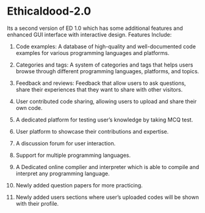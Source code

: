 # Ethicaldood-2.0
Its a second version of ED 1.0 which has some additional features and enhanced GUI interface with interactive design.
Features Include:
1.	Code examples: A database of high-quality and well-documented code examples for various programming languages and platforms.

2.	Categories and tags: A system of categories and tags that helps users browse through different programming languages, platforms, and topics.

3.	Feedback and reviews: Feedback that allow users to ask questions, share their experiences that they want to share with other visitors.

4.	User contributed code sharing, allowing users to upload and share their own code.

5.	A dedicated platform for testing user’s knowledge by taking MCQ test.

6.	User platform to showcase their contributions and expertise.

7.	A discussion forum for user interaction.

8.	Support for multiple programming languages.

9.	A Dedicated online complier and interpreter which is able to compile and interpret any programming language.

10.	Newly added question papers for more practicing.

11.	Newly added users sections where user’s uploaded codes will be shown with their profile.
